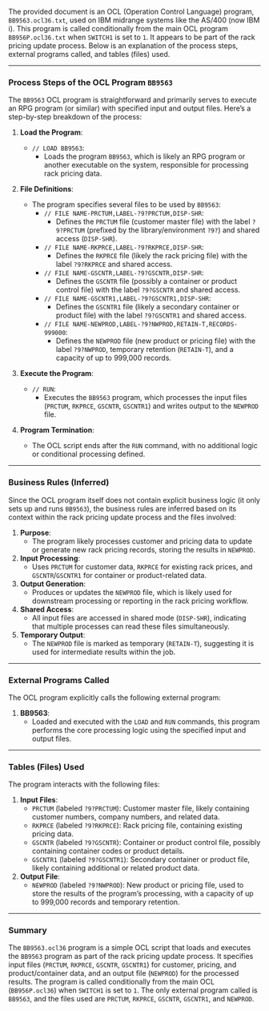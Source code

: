The provided document is an OCL (Operation Control Language) program, `BB9563.ocl36.txt`, used on IBM midrange systems like the AS/400 (now IBM i). This program is called conditionally from the main OCL program `BB956P.ocl36.txt` when `SWITCH1` is set to `1`. It appears to be part of the rack pricing update process. Below is an explanation of the process steps, external programs called, and tables (files) used.

---

### **Process Steps of the OCL Program `BB9563`**

The `BB9563` OCL program is straightforward and primarily serves to execute an RPG program (or similar) with specified input and output files. Here’s a step-by-step breakdown of the process:

1. **Load the Program**:
   - `// LOAD BB9563`:
     - Loads the program `BB9563`, which is likely an RPG program or another executable on the system, responsible for processing rack pricing data.

2. **File Definitions**:
   - The program specifies several files to be used by `BB9563`:
     - `// FILE NAME-PRCTUM,LABEL-?9?PRCTUM,DISP-SHR`:
       - Defines the `PRCTUM` file (customer master file) with the label `?9?PRCTUM` (prefixed by the library/environment `?9?`) and shared access (`DISP-SHR`).
     - `// FILE NAME-RKPRCE,LABEL-?9?RKPRCE,DISP-SHR`:
       - Defines the `RKPRCE` file (likely the rack pricing file) with the label `?9?RKPRCE` and shared access.
     - `// FILE NAME-GSCNTR,LABEL-?9?GSCNTR,DISP-SHR`:
       - Defines the `GSCNTR` file (possibly a container or product control file) with the label `?9?GSCNTR` and shared access.
     - `// FILE NAME-GSCNTR1,LABEL-?9?GSCNTR1,DISP-SHR`:
       - Defines the `GSCNTR1` file (likely a secondary container or product file) with the label `?9?GSCNTR1` and shared access.
     - `// FILE NAME-NEWPROD,LABEL-?9?NWPROD,RETAIN-T,RECORDS-999000`:
       - Defines the `NEWPROD` file (new product or pricing file) with the label `?9?NWPROD`, temporary retention (`RETAIN-T`), and a capacity of up to 999,000 records.

3. **Execute the Program**:
   - `// RUN`:
     - Executes the `BB9563` program, which processes the input files (`PRCTUM`, `RKPRCE`, `GSCNTR`, `GSCNTR1`) and writes output to the `NEWPROD` file.

4. **Program Termination**:
   - The OCL script ends after the `RUN` command, with no additional logic or conditional processing defined.

---

### **Business Rules (Inferred)**

Since the OCL program itself does not contain explicit business logic (it only sets up and runs `BB9563`), the business rules are inferred based on its context within the rack pricing update process and the files involved:
1. **Purpose**:
   - The program likely processes customer and pricing data to update or generate new rack pricing records, storing the results in `NEWPROD`.
2. **Input Processing**:
   - Uses `PRCTUM` for customer data, `RKPRCE` for existing rack prices, and `GSCNTR`/`GSCNTR1` for container or product-related data.
3. **Output Generation**:
   - Produces or updates the `NEWPROD` file, which is likely used for downstream processing or reporting in the rack pricing workflow.
4. **Shared Access**:
   - All input files are accessed in shared mode (`DISP-SHR`), indicating that multiple processes can read these files simultaneously.
5. **Temporary Output**:
   - The `NEWPROD` file is marked as temporary (`RETAIN-T`), suggesting it is used for intermediate results within the job.

---

### **External Programs Called**

The OCL program explicitly calls the following external program:
1. **BB9563**:
   - Loaded and executed with the `LOAD` and `RUN` commands, this program performs the core processing logic using the specified input and output files.

---

### **Tables (Files) Used**

The program interacts with the following files:
1. **Input Files**:
   - `PRCTUM` (labeled `?9?PRCTUM`): Customer master file, likely containing customer numbers, company numbers, and related data.
   - `RKPRCE` (labeled `?9?RKPRCE`): Rack pricing file, containing existing pricing data.
   - `GSCNTR` (labeled `?9?GSCNTR`): Container or product control file, possibly containing container codes or product details.
   - `GSCNTR1` (labeled `?9?GSCNTR1`): Secondary container or product file, likely containing additional or related product data.
2. **Output File**:
   - `NEWPROD` (labeled `?9?NWPROD`): New product or pricing file, used to store the results of the program’s processing, with a capacity of up to 999,000 records and temporary retention.

---

### **Summary**

The `BB9563.ocl36` program is a simple OCL script that loads and executes the `BB9563` program as part of the rack pricing update process. It specifies input files (`PRCTUM`, `RKPRCE`, `GSCNTR`, `GSCNTR1`) for customer, pricing, and product/container data, and an output file (`NEWPROD`) for the processed results. The program is called conditionally from the main OCL (`BB956P.ocl36`) when `SWITCH1` is set to `1`. The only external program called is `BB9563`, and the files used are `PRCTUM`, `RKPRCE`, `GSCNTR`, `GSCNTR1`, and `NEWPROD`.